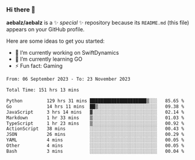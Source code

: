 ### Hi there 👋

**aebalz/aebalz** is a ✨ _special_ ✨ repository because its `README.md` (this file) appears on your GitHub profile.

Here are some ideas to get you started:

- 🔭 I’m currently working on SwiftDynamics
- 🌱 I’m currently learning GO
-  ⚡ Fun fact: Gaming
  
  <!--
- 👯 I’m looking to collaborate on ...
- 🤔 I’m looking for help with ...
- 💬 Ask me about ...
- 📫 How to reach me: ...
- 😄 Pronouns: ...
-->

<!--START_SECTION:waka-->

```txt
From: 06 September 2023 - To: 23 November 2023

Total Time: 151 hrs 13 mins

Python         129 hrs 31 mins █████████████████████▒░░░   85.65 %
Go             14 hrs 11 mins  ██▒░░░░░░░░░░░░░░░░░░░░░░   09.38 %
JavaScript     3 hrs 14 mins   ▓░░░░░░░░░░░░░░░░░░░░░░░░   02.14 %
Markdown       1 hr 33 mins    ▒░░░░░░░░░░░░░░░░░░░░░░░░   01.03 %
TypeScript     1 hr 23 mins    ▒░░░░░░░░░░░░░░░░░░░░░░░░   00.92 %
ActionScript   38 mins         ░░░░░░░░░░░░░░░░░░░░░░░░░   00.43 %
JSON           26 mins         ░░░░░░░░░░░░░░░░░░░░░░░░░   00.29 %
YAML           4 mins          ░░░░░░░░░░░░░░░░░░░░░░░░░   00.05 %
Other          4 mins          ░░░░░░░░░░░░░░░░░░░░░░░░░   00.05 %
Bash           3 mins          ░░░░░░░░░░░░░░░░░░░░░░░░░   00.04 %
```

<!--END_SECTION:waka-->
